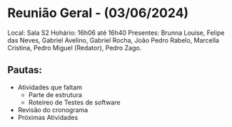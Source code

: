 # Reunião Geral - (03/06/2024)

Local: Sala S2
Hohário: 16h06 até 16h40
Presentes: Brunna Louise, Felipe das Neves, Gabriel Avelino, Gabriel Rocha, João Pedro Rabelo, Marcella Cristina, Pedro Miguel (Redator), Pedro Zago.

## Pautas:

- Atividades que faltam
  - Parte de estrutura
  - Roteireo de Testes de software
- Revisão do cronograma
- Próximas Atividades
 
  
